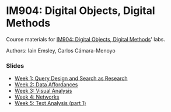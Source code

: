 # IM904: Digital Objects, Digital Methods

Course materials for [IM904: Digital Objects, Digital Methods](https://warwick.ac.uk/fac/cross_fac/cim/apply-to-study/cross-disciplinary-postgraduate-modules/im904-digital-objects-digital-methods/)' labs.

Authors: Iain Emsley, Carlos Cámara-Menoyo

### Slides

* [Week 1: Query Design and Search as Research](https://pages.github.warwick.ac.uk/u2071219/IM904/week1-slides.html#1)
* [Week 2: Data Affordances](https://pages.github.warwick.ac.uk/u2071219/IM904/week2-slides.html#1)
* [Week 3: Visual Analysis](https://pages.github.warwick.ac.uk/u2071219/IM904/week3-slides.html#1)
* [Week 4: Networks](https://pages.github.warwick.ac.uk/u2071219/IM904/week4-slides.html#1)
* [Week 5: Text Analysis (part 1)](https://pages.github.warwick.ac.uk/u2071219/IM904/week5-slides.html#1)